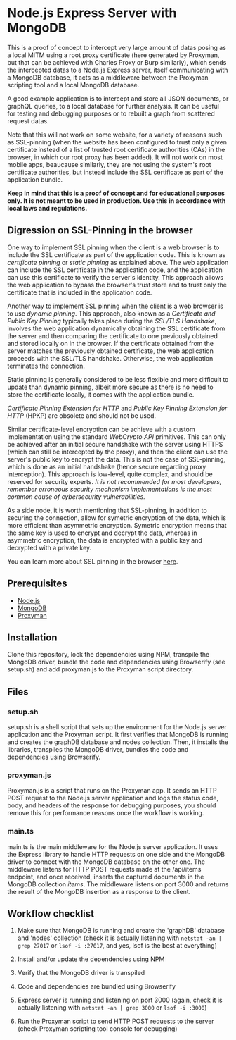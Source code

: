 <!--
 Copyright (C) 2023 Maxime Bories

 This file is part of graphCapture.

 graphCapture is free software: you can redistribute it and/or modify
 it under the terms of the GNU General Public License as published by
 the Free Software Foundation, either version 3 of the License, or
 (at your option) any later version.

 graphCapture is distributed in the hope that it will be useful,
 but WITHOUT ANY WARRANTY; without even the implied warranty of
 MERCHANTABILITY or FITNESS FOR A PARTICULAR PURPOSE.  See the
 GNU General Public License for more details.

 You should have received a copy of the GNU General Public License
 along with graphCapture.  If not, see <http://www.gnu.org/licenses/>.
-->

# Node.js Express Server with MongoDB

This is a proof of concept to intercept very large amount of datas posing as a local MITM using a root proxy certificate (here generated by Proxyman, but that can be achieved with Charles Proxy or Burp similarly), which sends the intercepted datas to a Node.js Express server, itself communicating with a MongoDB database, it acts as a middleware between the Proxyman scripting tool and a local MongoDB database.

A good example application is to intercept and store all JSON documents, or graphQL queries, to a local database for further analysis. It can be useful for testing and debugging purposes or to rebuilt a graph from scattered request datas.

Note that this will not work on some website, for a variety of reasons such as SSL-pinning (when the website has been configured to trust only a given certificate instead of a list of trusted root certificate authorities (CAs) in the browser, in which our root proxy has been added). It will not work on most mobile apps, beaucause similarly, they are not using the system's root certificate authorities, but instead include the SSL certificate as part of the application bundle.

**Keep in mind that this is a proof of concept and for educational purposes only. It is not meant to be used in production. Use this in accordance with local laws and regulations.**

## Digression on SSL-Pinning in the browser

One way to implement SSL pinning when the client is a web browser is to include the SSL certificate as part of the application code. This is known as _certificate pinning_ or _static pinning_ as explained above. The web application can include the SSL certificate in the application code, and the application can use this certificate to verify the server's identity. This approach allows the web application to bypass the browser's trust store and to trust only the certificate that is included in the application code.

Another way to implement SSL pinning when the client is a web browser is to use _dynamic pinning_. This approach, also known as a _Certificate and Public Key Pinning_ typically takes place during the _SSL/TLS Handshake_, involves the web application dynamically obtaining the SSL certificate from the server and then comparing the certificate to one previously obtained and stored locally on in the browser. If the certificate obtained from the server matches the previously obtained certificate, the web application proceeds with the SSL/TLS handshake. Otherwise, the web application terminates the connection.

Static pinning is generally considered to be less flexible and more difficult to update than dynamic pinning, albeit more secure as there is no need to store the certificate locally, it comes with the application bundle.

_Certificate Pinning Extension for HTTP_ and _Public Key Pinning Extension for HTTP_ (HPKP) are obsolete and should not be used.

Similar certificate-level encryption can be achieve with a custom implementation using the standard _WebCrypto API_ primitives. This can only be achieved after an initial secure handshake with the server using HTTPS (which can still be intercepted by the proxy), and then the client can use the server's public key to encrypt the data. This is not the case of SSL-pinning, which is done as an initial handshake (hence secure regarding proxy interception). This approach is low-level, quite complex, and should be reserved for security experts. _It is not recommended for most developers, remember erroneous security mechanism implementations is the most common cause of cybersecurity vulnerabilities._

As a side node, it is worth mentioning that SSL-pinning, in addition to securing the connection, allow for symetric encryption of the data, which is more efficient than asymmetric encryption. Symetric encryption means that the same key is used to encrypt and decrypt the data, whereas in asymmetric encryption, the data is encrypted with a public key and decrypted with a private key.

You can learn more about SSL pinning in the browser [here](https://www.owasp.org/index.php/Certificate_and_Public_Key_Pinning).

## Prerequisites

-   [Node.js](https://nodejs.org/en/)
-   [MongoDB](https://www.mongodb.com/)
-   [Proxyman](https://proxyman.io/)

## Installation

Clone this repository, lock the dependencies using NPM, transpile the MongoDB driver, bundle the code and dependencies using Browserify (see setup.sh) and add proxyman.js to the Proxyman script directory.

## Files

### setup.sh

setup.sh is a shell script that sets up the environment for the Node.js server application and the Proxyman script. It first verifies that MongoDB is running and creates the graphDB database and nodes collection. Then, it installs the libraries, transpiles the MongoDB driver, bundles the code and dependencies using Browserify.

### proxyman.js

Proxyman.js is a script that runs on the Proxyman app. It sends an HTTP POST request to the Node.js server application and logs the status code, body, and headers of the response for debugging purposes, you should remove this for performance reasons once the workflow is working.

### main.ts

main.ts is the main middleware for the Node.js server application. It uses the Express library to handle HTTP requests on one side and the MongoDB driver to connect with the MongoDB database on the other one. The middleware listens for HTTP POST requests made at the /api/items endpoint, and once received, inserts the captured documents in the MongoDB collection _items_. The middleware listens on port 3000 and returns the result of the MongoDB insertion as a response to the client.

## Workflow checklist

1. Make sure that MongoDB is running and create the 'graphDB' database and 'nodes' collection (check it is actually listening with `netstat -an | grep 27017` or `lsof -i :27017`, and yes, lsof is the best at everything)

2. Install and/or update the dependencies using NPM

3. Verify that the MongoDB driver is transpiled

4. Code and dependencies are bundled using Browserify

5. Express server is running and listening on port 3000 (again, check it is actually listening with `netstat -an | grep 3000` or `lsof -i :3000`)

6. Run the Proxyman script to send HTTP POST requests to the server (check Proxyman scripting tool console for debugging)
